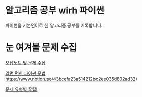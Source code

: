 # 알고리즘 공부 wirh 파이썬
파이썬을 기본언어로 한 알고리즘 공부를 기록합니다.


# 눈 여겨볼 문제 수집
[오답노트 및 문제 수집](./must_check_problem.md)

[알면 편한 파이썬 문법](https://www.notion.so/43bcefa23a514212bc2ee035d802ad32)https://www.notion.so/43bcefa23a514212bc2ee035d802ad32)

[문제 유형별 꿀팁!](./type_tip.md)











